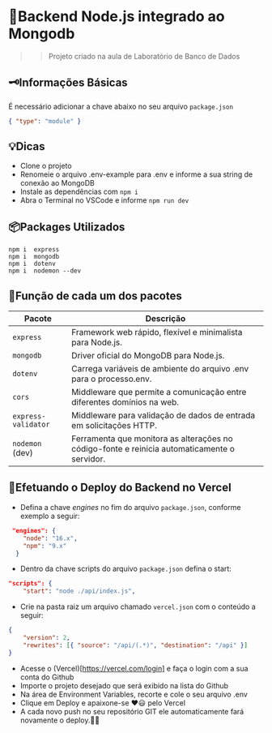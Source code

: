# 🚀Backend Node.js integrado ao Mongodb
>> Projeto criado na aula de Laboratório de Banco de Dados

## 🗝️Informações Básicas
É necessário adicionar a chave abaixo no seu arquivo ```package.json```
```json
{ "type": "module" }
```
## 💡Dicas
- Clone o projeto
- Renomeie o arquivo .env-example para .env e informe a sua string de conexão ao MongoDB
- Instale as dependências com ```npm i```
- Abra o Terminal no VSCode e informe ```npm run dev```

## 📦Packages Utilizados
```
npm i  express
npm i  mongodb
npm i  dotenv
npm i  nodemon --dev
```

## 📝Função de cada um dos pacotes
<table><thead><tr><th>Pacote</th><th>Descrição</th></tr></thead><tbody><tr><td><code>express</code></td><td>Framework web rápido, flexível e minimalista para Node.js.</td></tr><tr><td><code>mongodb</code></td><td>Driver oficial do MongoDB para Node.js.</td></tr><tr><td><code>dotenv</code></td><td>Carrega variáveis ​​de ambiente do arquivo .env para o processo.env.</td></tr><tr><td><code>cors</code></td><td>Middleware que permite a comunicação entre diferentes domínios na web.</td></tr><tr><td><code>express-validator</code></td><td>Middleware para validação de dados de entrada em solicitações HTTP.</td></tr><tr><td><code>nodemon</code> (dev)</td><td>Ferramenta que monitora as alterações no código-fonte e reinicia automaticamente o servidor.</td></tr></tbody></table>

## 🎯Efetuando o Deploy do Backend no Vercel
- Defina a chave _engines_ no fim do arquivo ```package.json```, conforme exemplo a seguir:
```json
 "engines": {
    "node": "16.x",
    "npm": "9.x"
  }
```
- Dentro da chave scripts do arquivo ```package.json``` defina o start:
```json
"scripts": {
    "start": "node ./api/index.js",
```    
- Crie na pasta raiz um arquivo chamado ```vercel.json``` com o conteúdo a seguir:
```json
{
    "version": 2,
    "rewrites": [{ "source": "/api/(.*)", "destination": "/api" }]    
}
```
- Acesse o (Vercel)[https://vercel.com/login] e faça o login com a sua conta do Github
- Importe o projeto desejado que será exibido na lista do Github
- Na área de Environment Variables, recorte e cole o seu arquivo .env
- Clique em Deploy e apaixone-se ♥️😃 pelo Vercel 
- A cada novo push no seu repositório GIT ele automaticamente fará novamente o deploy.👏👏
